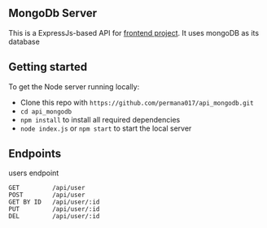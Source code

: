 ## MongoDb Server

This is a ExpressJs-based API for [frontend project](https://github.com/permana017/web_hiring_fazztrack). It uses mongoDB as its database

## Getting started

To get the Node server running locally:

* Clone this repo with `https://github.com/permana017/api_mongodb.git`
* `cd api_mongodb`
* `npm install` to install all required dependencies
* `node index.js` or `npm start` to start the local server

    
## Endpoints
users endpoint

    GET         /api/user
    POST        /api/user
    GET BY ID   /api/user/:id
    PUT         /api/user/:id
    DEL         /api/user/:id
    
 
 


